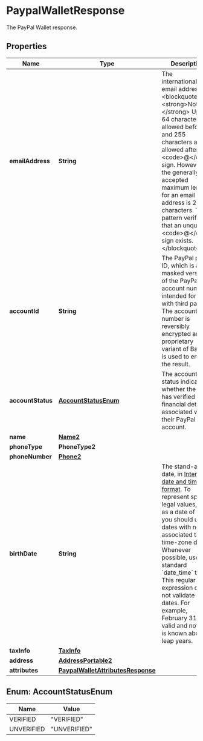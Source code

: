 

# PaypalWalletResponse

The PayPal Wallet response.

## Properties

| Name | Type | Description | Notes |
|------------ | ------------- | ------------- | -------------|
|**emailAddress** | **String** | The internationalized email address.&lt;blockquote&gt;&lt;strong&gt;Note:&lt;/strong&gt; Up to 64 characters are allowed before and 255 characters are allowed after the &lt;code&gt;@&lt;/code&gt; sign. However, the generally accepted maximum length for an email address is 254 characters. The pattern verifies that an unquoted &lt;code&gt;@&lt;/code&gt; sign exists.&lt;/blockquote&gt; |  [optional] |
|**accountId** | **String** | The PayPal payer ID, which is a masked version of the PayPal account number intended for use with third parties. The account number is reversibly encrypted and a proprietary variant of Base32 is used to encode the result. |  [optional] |
|**accountStatus** | [**AccountStatusEnum**](#AccountStatusEnum) | The account status indicates whether the buyer has verified the financial details associated with their PayPal account. |  [optional] [readonly] |
|**name** | [**Name2**](Name2.md) |  |  [optional] |
|**phoneType** | **PhoneType2** |  |  [optional] |
|**phoneNumber** | [**Phone2**](Phone2.md) |  |  [optional] |
|**birthDate** | **String** | The stand-alone date, in [Internet date and time format](https://tools.ietf.org/html/rfc3339#section-5.6). To represent special legal values, such as a date of birth, you should use dates with no associated time or time-zone data. Whenever possible, use the standard &#x60;date_time&#x60; type. This regular expression does not validate all dates. For example, February 31 is valid and nothing is known about leap years. |  [optional] |
|**taxInfo** | [**TaxInfo**](TaxInfo.md) |  |  [optional] |
|**address** | [**AddressPortable2**](AddressPortable2.md) |  |  [optional] |
|**attributes** | [**PaypalWalletAttributesResponse**](PaypalWalletAttributesResponse.md) |  |  [optional] |



## Enum: AccountStatusEnum

| Name | Value |
|---- | -----|
| VERIFIED | &quot;VERIFIED&quot; |
| UNVERIFIED | &quot;UNVERIFIED&quot; |




